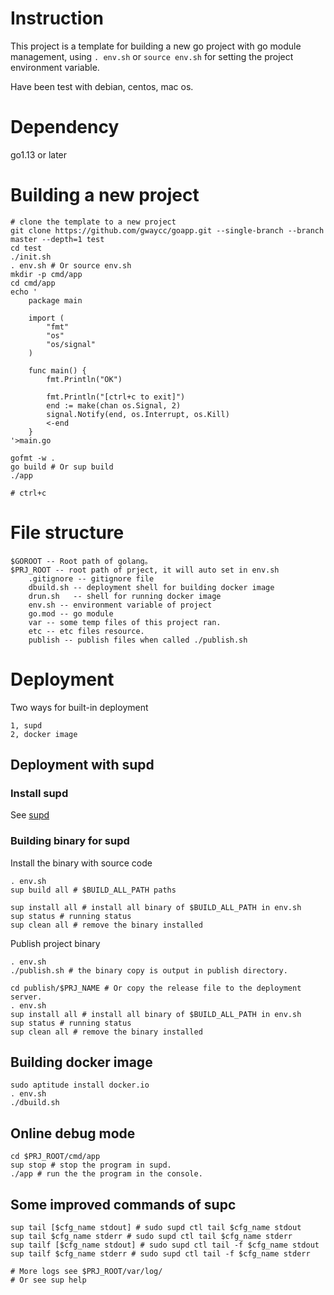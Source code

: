 
# Instruction

This project is a template for building a new go project with go module management, using `. env.sh` or `source env.sh` for setting the project environment variable.

Have been test with debian, centos, mac os.

# Dependency
go1.13 or later

# Building a new project
``` text
# clone the template to a new project
git clone https://github.com/gwaycc/goapp.git --single-branch --branch master --depth=1 test
cd test
./init.sh  
. env.sh # Or source env.sh
mkdir -p cmd/app
cd cmd/app
echo '
    package main
    
    import (
    	"fmt"
    	"os"
    	"os/signal"
    )
    
    func main() {
    	fmt.Println("OK")
    
    	fmt.Println("[ctrl+c to exit]")
    	end := make(chan os.Signal, 2)
    	signal.Notify(end, os.Interrupt, os.Kill)
    	<-end
    }
'>main.go

gofmt -w .
go build # Or sup build
./app

# ctrl+c
```
    
# File structure
``` text
$GOROOT -- Root path of golang。
$PRJ_ROOT -- root path of prject, it will auto set in env.sh
    .gitignore -- gitignore file
    dbuild.sh -- deployment shell for building docker image
    drun.sh   -- shell for running docker image 
    env.sh -- environment variable of project
    go.mod -- go module
    var -- some temp files of this project ran.
    etc -- etc files resource. 
    publish -- publish files when called ./publish.sh
```

# Deployment 

Two ways for built-in deployment
```
1, supd
2, docker image 
```

## Deployment with supd
### Install supd
See [supd](https://github.com/gwaycc/supd)

### Building binary for supd

Install the binary with source code
```shell
. env.sh
sup build all # $BUILD_ALL_PATH paths

sup install all # install all binary of $BUILD_ALL_PATH in env.sh
sup status # running status
sup clean all # remove the binary installed
```

Publish project binary
```
. env.sh
./publish.sh # the binary copy is output in publish directory.

cd publish/$PRJ_NAME # Or copy the release file to the deployment server.
. env.sh
sup install all # install all binary of $BUILD_ALL_PATH in env.sh 
sup status # running status
sup clean all # remove the binary installed
```

## Building docker image
```shell
sudo aptitude install docker.io
. env.sh
./dbuild.sh
```

## Online debug mode
```shell
cd $PRJ_ROOT/cmd/app
sup stop # stop the program in supd.
./app # run the the program in the console.
```

## Some improved commands of supc
```text
sup tail [$cfg_name stdout] # sudo supd ctl tail $cfg_name stdout
sup tail $cfg_name stderr # sudo supd ctl tail $cfg_name stderr
sup tailf [$cfg_name stdout] # sudo supd ctl tail -f $cfg_name stdout
sup tailf $cfg_name stderr # sudo supd ctl tail -f $cfg_name stderr

# More logs see $PRJ_ROOT/var/log/ 
# Or see sup help
```
